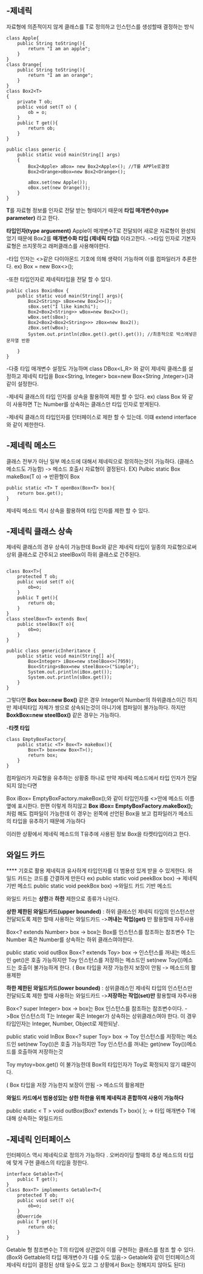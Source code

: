 -제네릭
-
자료형에 의존적이지 않게 클래스를 T로 정의하고 인스턴스를 생성할때 결정하는 방식 
```
class Apple{
    public String toString(){
        return "I am an apple";
    }
}
class Orange{
    public String toString(){
        return "I am an orange";
    }
}
class Box2<T>
{
    private T ob;
    public void set(T o) {
        ob = o;
    }
    public T get(){
        return ob;
    }
}

public class generic {
    public static void main(String[] args)
    {  
        Box2<Apple> aBox= new Box2<Apple>(); //T를 APPle로결정
        Box2<Orange>oBox=new Box2<Orange>();
        
        aBox.set(new Apple());
        oBox.set(new Orange());
    }
}
```
**T**를 자료형 정보를 인자로 전달 받는 형태이기 때문에  **타입 매개변수(type parameter)** 라고 한다. 

**타입인자(type arguement)** Apple이 매개변수T로 전달되어 새로운 자료형이 완성되었기 때문에 Box2<Apple>를 **매개변수화 타입 (제네릭 타입)** 이라고한다.
->타입 인자로 기본자료형은 쓰지못하고 래퍼클래스를 사용해야한다. 

-타입 인자는 <>같은 다이아몬드 기호에 의해 생략이 가능하며 이를 컴파일러가 추론한다. 
ex) Box<Apple> = new Box<>();

-또한 타입인자로 제네릭타입을 전달 할 수 있다.
```
public class BoxinBox {
    public static void main(String[] args){
        Box2<String> sBox=new Box2<>();
        sBox.set("I like kimchi");
        Box2<Box2<String>> wBox=new Box2<>();
        wBox.set(sBox);
        Box2<Box2<Box2<String>>> zBox=new Box2();
        zBox.set(wBox);
        System.out.println(zBox.get().get().get()); //최종적으로 박스에넣은 문자열 반환 
        
    }
}
```
-다중 타입 매개변수 설정도 가능하며 class DBox<L,R> 와 같이 제네릭 클래스를 설정하고
제네릭 타입을 Box<String, Integer> box=new Box<String ,Integer>()과 같이 설정한다.  

-제네릭 클래스의 타입 인자를 상속을 활용하여 제한 할 수 있다.
ex) class Box<T extends Number> 와 같이 사용하면 T는 Number를 상속하는 클래스만 타입 인자로 받게된다. 

-제네릭 클래스의 타입인자를 인터페이스로 제한 할 수 있는데. 이떄 extend interface와 같이 제한한다. 

-제네릭 메소드
-
클래스 전부가 아닌 일부 메소드에 대해서 제네릭으로 정의하는것이 가능하다. (클래스 메소드도 가능함)  -> 메소드 호출시 자료형이 결정된다. 
EX) Pulbic static <T> Box<T> makeBox(T o) -> 반환형이 Box<T>
    
    public static <T> T openBox(Box<T> box){
        return box.get();
    }
제네릭 메소드 역시 상속을 활용하여 타입 인자를 제한 할 수 있다. 

-제네릭 클래스 상속
-
제네릭 클래스의 경우 상속이 가능한데  Box<Integer>와 같은 제네릭 타입이 일종의 자료형으로써  상위 클래스로 간주되고 steelBox<Integer>이 하위 클래스로 간주된다.
```

class Box<T>{
    protected T ob;
    public void set(T o){
        ob=o;
    }
    public T get(){
        return ob;
    }
}
class steelBox<T> extends Box{
    public steelBox(T o){
        ob=o;
    }
}

public class genericInheritance {
    public static void main(String[] a){
        Box<Integer> iBox=new steelBox<>(7959);
        Box<String>sBox=new steelBox<>("Simple");
        System.out.println(iBox.get());
        System.out.println(sBox.get());
    }
}
```
그렇다면 **Box<Number> box=new Box<Integer>()** 같은 경우 Integer이 Number의 하위클래스이긴 하지만 제네릭타입 자체가 쌍으로 상속되는것이 아니기에 컴파일이 불가능하다.
하지만 **Box<Number>kBox=new steelBox<Integer>()** 같은 경우는 가능하다.

-**타켓 타입**
```
class EmptyBoxFactory{
    public static <T> Box<T> makeBox(){
        Box<T> box=new Box<T>();
        return box;
    }
}
```
컴파일러가 자료형을 유추하는 상황중 하나로 만약 제네릭 메소드에서 타입 인자가 전달되지 않는다면 

Box<Integer> iBox= EmptyBoxFactory.<Integer>makeBox();와 같이 타입인자를  <>안에 메소드 이름 옆에 표시한다.
한편 이렇게 하지않고 **Box<Integer> iBox= EmptyBoxFactory.makeBox();** 처럼 해도 컴파일이 가능한데 이 경우는 왼쪽에 선언된 Box<Integer>을 보고 컴파일러가 메소드의 타입을 유추하기 때문에 가능하다

이러한 상황에서 제네릭 메소드의 T유추에 사용된 정보 Box<Integer>을 타켓타입이라고 한다.

와일드 카드
-
**<?>** 기호로 활용  제네릭과 유사하게  타입인자를 더 범용성 있게 받을 수 있게한다. 와일드 카드는 코드를 간결하게 만든다
ex)
public static <T> void peekBox<Box<T> box) -> 제네릭 기반 메소드
public static void peekBox<Box<?> box) ->와일드 카드 기반 메소드

와일드 카드는 **상한**과 **하한** 제한으로 종류가 나뉜다. 

**상한 제한된 와일드카드(upper bounded)** : 하위 클래스인 제네릭 타입의 인스턴스만 전달되도록 제한 할때 사용하는 와일드카드 ->**꺼내는 작업(get)** 만 활용할때 자주사용

Box<? extends Number> box
-> box는 Box<T>를 인스턴스를 참조하는 참조변수
T는 Number 혹은 Number를 상속하는 하위 클래스여야한다.

public static void outBox Box<? extends Toy> box -> 인스턴스를 꺼내는 메소드인 get()은 호출 가능하지만 Toy 인스턴스를 저장하는 메소드인 set(new Toy())메소드는 호출이 불가능하게 한다. ( Box<toy> 타입을 저장 가능한지 보장이 안됨 -> 메소드의 활용제한

**하한 제한된 와일드카드(lower bounded)** : 상위클래스인 제네릭 타입의 인스턴스만 전달되도록 제한 할때 사용하는 와일드카드 ->**저장하는 작업(set)만** 활용할때 자주사용 

Box<? super Integer> box
-> box는 Box<T> 인스턴스를 참조하는 참조변수이다.
->Box<T> 인스턴스의 T는 Integer 혹은 Integer가 상속하는 상위클래스여야 한다. 이 경우 타입인자는 Integer, Number, Object로 제한되낟. 


public static void InBox Box<? super Toy> box ->  Toy 인스턴스를 저장하는 메소드인 set(new Toy())은 호출 가능하지만 Toy 인스턴스를 꺼내는 get(new Toy())메소드를 호출하여 저장하는것

Toy mytoy=box.get() 이 불가능한데 Box의 타입인자가 Toy로 확정되지 않기 떄문이다. 

 ( Box<toy> 타입을 저장 가능한지 보장이 안됨 -> 메소드의 활용제한

 **와일드 카드에서 범용성있는 상한 하한을 위해 제네릭과 혼합하여 사용이 가능하다**

public static < T > void outBox(Box? extends T> box){ };    -> 타입 매개변수 T에 대해 상속하는 와일드카드 

-제네릭 인터페이스
- 
인터페이스 역시 제네릭으로 정의가 가능하다 . 오버라이딩 할때의 추상 메소드의 타입에 맞게 구현 클래스의 타입을 정한다. 
```
interface Getable<T>{
    public T get();
}
class Box<T> implements Getable<T>{
    protected T ob;
    public void set(T o){
        ob=o;
    }
    @Override
    public T get(){
        return ob;
    }
}
```
Getable <T>형 참조변수는 T의 타입에 상관없이  이를 구현하는 클래스를 참조 할 수 있다. (Box<T>와 Gettable<T>의 타입 매개변수가 다를 수도 있음-> Getable<String>와 같이 인터페이스의 제네릭 타입이 결정된 상태 일수도 있고 그 상황에서 Box<T>는 정해지지 않아도 된다)












